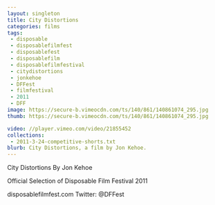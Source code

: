 ```yaml
---
layout: singleton
title: City Distortions
categories: films
tags:
 - disposable
 - disposablefilmfest
 - disposablefest
 - disposablefilm
 - disposablefilmfestival
 - citydistortions
 - jonkehoe
 - DFFest
 - filmfestival
 - 2011
 - DFF
image: https://secure-b.vimeocdn.com/ts/140/861/140861074_295.jpg
thumb: https://secure-b.vimeocdn.com/ts/140/861/140861074_295.jpg

video: //player.vimeo.com/video/21855452
collections:
 - 2011-3-24-competitive-shorts.txt
blurb: City Distortions, a film by Jon Kehoe.
---
```


City Distortions
By Jon Kehoe

Official Selection of Disposable Film Festival 2011

disposablefilmfest.com
Twitter: @DFFest